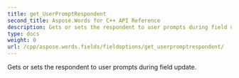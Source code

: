 ```yaml
---
title: get_UserPromptRespondent
second_title: Aspose.Words for C++ API Reference
description: Gets or sets the respondent to user prompts during field update. 
type: docs
weight: 0
url: /cpp/aspose.words.fields/fieldoptions/get_userpromptrespondent/
---
```


Gets or sets the respondent to user prompts during field update. 


